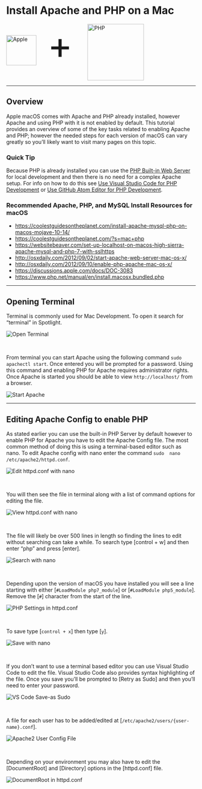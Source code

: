 # Install Apache and PHP on a Mac
<style>
    .logo-images { display:inline-flex; flex-direction:column; }
    .logo-images img { display:inline; width:150px; height:150px; }
    .logo-images img[alt='Apple'] { height:80px; width:80px; margin-top:30px; margin-right:30px; }
    .logo-images span { font-size:100px; margin-right: 40px; margin-top: -5px; }
    @media (min-width:500px) {
        .logo-images { flex-direction:row; }
    }
</style>
<div class="logo-images">
    <img src="../../img/logos/apple.svg" alt="Apple">
    <span>+</span>
    <img src="../../img/logos/php.svg" alt="PHP">
</div>

---
## Overview
Apple macOS comes with Apache and PHP already installed, however Apache and using PHP with it is not enabled by default. This tutorial provides an overview of some of the key tasks related to enabling Apache and PHP; however the needed steps for each version of macOS can vary greatly so you’ll likely want to visit many pages on this topic. 

<div class="quick-tip">
    <h3>Quick Tip</h3>
    <p>Because PHP is already installed you can use the <a href="https://www.php.net/manual/en/features.commandline.webserver.php" target="_blank">PHP Built-in Web Server</a> for local development and then there is no need for a complex Apache setup. For info on how to do this see <a href="edit-with-vs-code">Use Visual Studio Code for PHP Development</a> or <a href="edit-with-atom">Use GitHub Atom Editor for PHP Development</a>.</p>
</div>

### Recommended Apache, PHP, and MySQL Install Resources for macOS
* https://coolestguidesontheplanet.com/install-apache-mysql-php-on-macos-mojave-10-14/
* https://coolestguidesontheplanet.com/?s=mac+php
* https://websitebeaver.com/set-up-localhost-on-macos-high-sierra-apache-mysql-and-php-7-with-sslhttps
* http://osxdaily.com/2012/09/02/start-apache-web-server-mac-os-x/
* http://osxdaily.com/2012/09/10/enable-php-apache-mac-os-x/
* https://discussions.apple.com/docs/DOC-3083
* https://www.php.net/manual/en/install.macosx.bundled.php


---
## Opening Terminal

Terminal is commonly used for Mac Development. To open it search for “terminal” in Spotlight.

![Open Terminal](https://dydn9njgevbmp.cloudfront.net/img/docs/install_php_mac/00_Open_Terminal.png)

&nbsp;

From terminal you can start Apache using the following command `sudo apachectl start`. Once entered you will be prompted for a password. Using this command and enabling PHP for Apache requires administrator rights. Once Apache is started you should be able to view `http://localhost/` from a browser.

![Start Apache](https://dydn9njgevbmp.cloudfront.net/img/docs/install_php_mac/01_Start_Apache.png)

---
## Editing Apache Config to enable PHP

As stated earlier you can use the built-in PHP Server by default however to enable PHP for Apache you have to edit the Apache Config file. The most common method of doing this is using a terminal-based editor such as nano. To edit Apache config with nano enter the command `sudo 
nano /etc/apache2/httpd.conf`.

![Edit httpd.conf with nano](https://dydn9njgevbmp.cloudfront.net/img/docs/install_php_mac/02_Edit_httpd_with_nano.png)

&nbsp;

You will then see the file in terminal along with a list of command options for editing the file.

![View httpd.conf with nano](https://dydn9njgevbmp.cloudfront.net/img/docs/install_php_mac/03_httpd_in_nano.png)

&nbsp;

The file will likely be over 500 lines in length so finding the lines to edit without searching can take a while. To search type [control + w] and then enter “php” and press [enter].

![Search with nano](https://dydn9njgevbmp.cloudfront.net/img/docs/install_php_mac/04_Search_Nano.png)

&nbsp;

Depending upon the version of macOS you have installed you will see a line starting with either [`#LoadModule php7_module`] or [`#LoadModule php5_module`]. Remove the [`#`] character from the start of the line.

![PHP Settings in httpd.conf](https://dydn9njgevbmp.cloudfront.net/img/docs/install_php_mac/05_PHP_Config.png)

&nbsp;

To save type [`control + x`] then type [`y`].

![Save with nano](https://dydn9njgevbmp.cloudfront.net/img/docs/install_php_mac/06_Save_with_Nano.png)

&nbsp;

If you don’t want to use a terminal based editor you can use Visual Studio Code to edit the file. Visual Studio Code also provides syntax highlighting of the file. Once you save you’ll be prompted to [Retry as Sudo] and then you’ll need to enter your password.

![VS Code Save-as Sudo](https://dydn9njgevbmp.cloudfront.net/img/docs/install_php_mac/07_Edit_with_VS_Code.png)

&nbsp;

A file for each user has to be added/edited at [`/etc/apache2/users/{user-name}.conf`].

![Apache2 User Config File](https://dydn9njgevbmp.cloudfront.net/img/docs/install_php_mac/08_User_Config.png)

&nbsp;

Depending on your environment you may also have to edit the [DocumentRoot] and [Directory] options in the [httpd.conf] file. 

![DocumentRoot in httpd.conf](https://dydn9njgevbmp.cloudfront.net/img/docs/install_php_mac/09_DocRoot_Config.png)
